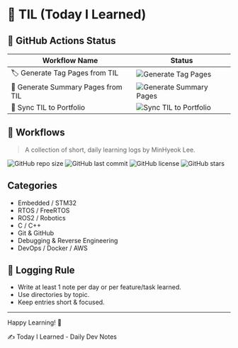 # 📘 TIL (Today I Learned)

## 🔧 GitHub Actions Status

| Workflow Name                      | Status                                                                                                                 |
| ---------------------------------- | ---------------------------------------------------------------------------------------------------------------------- |
| 🏷️ Generate Tag Pages from TIL     | ![Generate Tag Pages](https://github.com/MinHyeok-lee1/TIL/actions/workflows/generate-tag-pages.yml/badge.svg)         |
| 📝 Generate Summary Pages from TIL | ![Generate Summary Pages](https://github.com/MinHyeok-lee1/TIL/actions/workflows/generate-summary-pages.yml/badge.svg) |
| 🔄 Sync TIL to Portfolio           | ![Sync TIL to Portfolio](https://github.com/MinHyeok-lee1/TIL/actions/workflows/sync-til-to-portfolio.yml/badge.svg)   |

## 📌 Workflows

> A collection of short, daily learning logs by MinHyeok Lee.

![GitHub repo size](https://img.shields.io/github/repo-size/MinHyeok-lee1/TIL)
![GitHub last commit](https://img.shields.io/github/last-commit/MinHyeok-lee1/TIL)
![GitHub license](https://img.shields.io/github/license/MinHyeok-lee1/TIL)
![GitHub stars](https://img.shields.io/github/stars/MinHyeok-lee1/TIL?style=social)

## Categories

- Embedded / STM32
- RTOS / FreeRTOS
- ROS2 / Robotics
- C / C++
- Git & GitHub
- Debugging & Reverse Engineering
- DevOps / Docker / AWS

## 📅 Logging Rule

- Write at least 1 note per day or per feature/task learned.
- Use directories by topic.
- Keep entries short & focused.

---

Happy Learning! 🚀

✍️ Today I Learned - Daily Dev Notes
